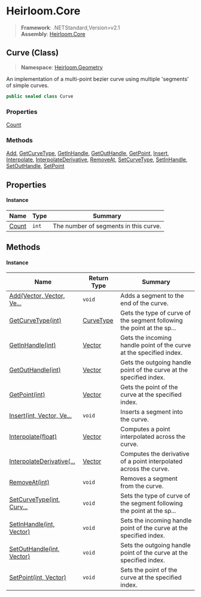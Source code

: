 # Heirloom.Core

> **Framework**: .NETStandard,Version=v2.1  
> **Assembly**: [Heirloom.Core][0]

## Curve (Class)

> **Namespace**: [Heirloom.Geometry][0]

An implementation of a multi-point bezier curve using multiple 'segments' of simple curves.

```cs
public sealed class Curve
```

### Properties

[Count][1]

### Methods

[Add][2], [GetCurveType][3], [GetInHandle][4], [GetOutHandle][5], [GetPoint][6], [Insert][7], [Interpolate][8], [InterpolateDerivative][9], [RemoveAt][10], [SetCurveType][11], [SetInHandle][12], [SetOutHandle][13], [SetPoint][14]

## Properties

#### Instance

| Name       | Type  | Summary                               |
|------------|-------|---------------------------------------|
| [Count][1] | `int` | The number of segments in this curve. |

## Methods

#### Instance

| Name                            | Return Type     | Summary                                                                |
|---------------------------------|-----------------|------------------------------------------------------------------------|
| [Add(Vector, Vector, Ve...][2]  | `void`          | Adds a segment to the end of the curve.                                |
| [GetCurveType(int)][3]          | [CurveType][15] | Gets the type of curve of the segment following the point at the sp... |
| [GetInHandle(int)][4]           | [Vector][16]    | Gets the incoming handle point of the curve at the specified index.    |
| [GetOutHandle(int)][5]          | [Vector][16]    | Gets the outgoing handle point of the curve at the specified index.    |
| [GetPoint(int)][6]              | [Vector][16]    | Gets the point of the curve at the specified index.                    |
| [Insert(int, Vector, Ve...][7]  | `void`          | Inserts a segment into the curve.                                      |
| [Interpolate(float)][8]         | [Vector][16]    | Computes a point interpolated across the curve.                        |
| [InterpolateDerivative(...][9]  | [Vector][16]    | Computes the derivative of a point interpolated across the curve.      |
| [RemoveAt(int)][10]             | `void`          | Removes a segment from the curve.                                      |
| [SetCurveType(int, Curv...][11] | `void`          | Sets the type of curve of the segment following the point at the sp... |
| [SetInHandle(int, Vector)][12]  | `void`          | Sets the incoming handle point of the curve at the specified index.    |
| [SetOutHandle(int, Vector)][13] | `void`          | Sets the outgoing handle point of the curve at the specified index.    |
| [SetPoint(int, Vector)][14]     | `void`          | Sets the point of the curve at the specified index.                    |

[0]: ../../Heirloom.Core.md
[1]: Curve/Count.md
[2]: Curve/Add.md
[3]: Curve/GetCurveType.md
[4]: Curve/GetInHandle.md
[5]: Curve/GetOutHandle.md
[6]: Curve/GetPoint.md
[7]: Curve/Insert.md
[8]: Curve/Interpolate.md
[9]: Curve/InterpolateDerivative.md
[10]: Curve/RemoveAt.md
[11]: Curve/SetCurveType.md
[12]: Curve/SetInHandle.md
[13]: Curve/SetOutHandle.md
[14]: Curve/SetPoint.md
[15]: CurveType.md
[16]: ../Heirloom/Vector.md

